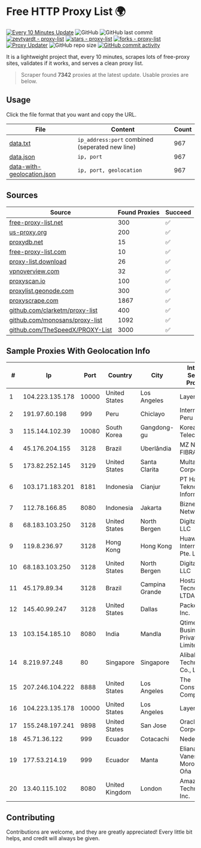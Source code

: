 
# Free HTTP Proxy List 🌍

[![Every 10 Minutes Update](https://github.com/mertguvencli/http-proxy-list/actions/workflows/main.yml/badge.svg?branch=main)](https://github.com/mertguvencli/http-proxy-list/actions/workflows/main.yml)
![GitHub](https://img.shields.io/github/license/mertguvencli/http-proxy-list)
![GitHub last commit](https://img.shields.io/github/last-commit/mertguvencli/http-proxy-list)
[![zevtyardt - proxy-list](https://img.shields.io/static/v1?label=zevtyardt&message=proxy-list&color=blue&logo=github)](https://github.com/zevtyardt/proxy-list "Go to GitHub repo")
[![stars - proxy-list](https://img.shields.io/github/stars/zevtyardt/proxy-list?style=social)](https://github.com/zevtyardt/proxy-list)
[![forks - proxy-list](https://img.shields.io/github/forks/zevtyardt/proxy-list?style=social)](https://github.com/zevtyardt/proxy-list)
[![Proxy Updater](https://github.com/zevtyardt/proxy-list/workflows/Proxy%20Updater/badge.svg)](https://github.com/zevtyardt/proxy-list/actions?query=workflow:"Proxy+Updater")
![GitHub repo size](https://img.shields.io/github/repo-size/zevtyardt/proxy-list)
[![GitHub commit activity](https://img.shields.io/github/commit-activity/m/zevtyardt/proxy-list?logo=commits)](https://github.com/zevtyardt/proxy-list/commits/main)

It is a lightweight project that, every 10 minutes, scrapes lots of free-proxy sites, validates if it works, and serves a clean proxy list.

> Scraper found **7342** proxies at the latest update. Usable proxies are below.

## Usage

Click the file format that you want and copy the URL.

|File|Content|Count|
|----|-------|-----|
|[data.txt](https://raw.githubusercontent.com/mertguvencli/http-proxy-list/main/proxy-list/data.txt)|`ip_address:port` combined (seperated new line)|967|
|[data.json](https://raw.githubusercontent.com/mertguvencli/http-proxy-list/main/proxy-list/data.json)|`ip, port`|967|
|[data-with-geolocation.json](https://raw.githubusercontent.com/mertguvencli/http-proxy-list/main/proxy-list/data-with-geolocation.json)|`ip, port, geolocation`|967|

## Sources

|Source|Found Proxies|Succeed|
|------|-------------|-------|
|[free-proxy-list.net](https://free-proxy-list.net)|300|✅|
|[us-proxy.org](https://www.us-proxy.org)|200|✅|
|[proxydb.net](http://proxydb.net)|15|✅|
|[free-proxy-list.com](https://free-proxy-list.com/?page=&port=&type%5B%5D=http&type%5B%5D=https&up_time=0&search=Search)|10|✅|
|[proxy-list.download](https://www.proxy-list.download/HTTP)|26|✅|
|[vpnoverview.com](https://vpnoverview.com/privacy/anonymous-browsing/free-proxy-servers)|32|✅|
|[proxyscan.io](https://www.proxyscan.io)|100|✅|
|[proxylist.geonode.com](https://proxylist.geonode.com/api/proxy-list?limit=300&page=1&sort_by=lastChecked&sort_type=desc&protocols=http,https)|300|✅|
|[proxyscrape.com](https://api.proxyscrape.com/v2/?request=displayproxies&protocol=http&timeout=10000&country=all&ssl=all&anonymity=all)|1867|✅|
|[github.com/clarketm/proxy-list](https://raw.githubusercontent.com/clarketm/proxy-list/master/proxy-list-raw.txt)|400|✅|
|[github.com/monosans/proxy-list](https://raw.githubusercontent.com/monosans/proxy-list/main/proxies/http.txt)|1092|✅|
|[github.com/TheSpeedX/PROXY-List](https://raw.githubusercontent.com/TheSpeedX/PROXY-List/master/http.txt)|3000|✅|


## Sample Proxies With Geolocation Info

|#|Ip|Port|Country|City|Internet Service Provider|
|-|--|----|-------|----|-------------------------|
|1|104.223.135.178|10000|United States|Los Angeles|LayerHost|
|2|191.97.60.198|999|Peru|Chiclayo|Internexa Peru S.A|
|3|115.144.102.39|10080|South Korea|Gangdong-gu|Korea Telecom|
|4|45.176.204.155|3128|Brazil|Uberlândia|MZ NET FIBRA|
|5|173.82.252.145|3129|United States|Santa Clarita|Multacom Corporation|
|6|103.171.183.201|8181|Indonesia|Cianjur|PT Hayat Teknologi Informatika|
|7|112.78.166.85|8080|Indonesia|Jakarta|Biznet Networks|
|8|68.183.103.250|3128|United States|North Bergen|DigitalOcean, LLC|
|9|119.8.236.97|3128|Hong Kong|Hong Kong|Huawei International Pte. Ltd.|
|10|68.183.103.250|3128|United States|North Bergen|DigitalOcean, LLC|
|11|45.179.89.34|3128|Brazil|Campina Grande|Hostzone Tecnologia LTDA|
|12|145.40.99.247|3128|United States|Dallas|Packet Host, Inc.|
|13|103.154.185.10|8080|India|Mandla|Qtime Businesses Private Limited|
|14|8.219.97.248|80|Singapore|Singapore|Alibaba (US) Technology Co., Ltd.|
|15|207.246.104.222|8888|United States|Los Angeles|The Constant Company|
|16|104.223.135.178|10000|United States|Los Angeles|LayerHost|
|17|155.248.197.241|9898|United States|San Jose|Oracle Corporation|
|18|45.71.36.122|999|Ecuador|Cotacachi|Nedetel S.A.|
|19|177.53.214.19|999|Ecuador|Manta|Eliana Vanessa Morocho Oña|
|20|13.40.115.102|8080|United Kingdom|London|Amazon Technologies Inc.|



## Contributing

Contributions are welcome, and they are greatly appreciated! Every
little bit helps, and credit will always be given.


